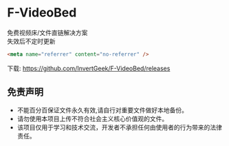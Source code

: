 # F-VideoBed
免费视频床/文件直链解决方案 \
失效后不定时更新 

```html
<meta name="referrer" content="no-referrer" />
```
下载: https://github.com/InvertGeek/F-VideoBed/releases

## 免责声明

+   不能百分百保证文件永久有效,请自行对重要文件做好本地备份。
+   请勿使用本项目上传不符合社会主义核心价值观的文件。
+   该项目仅用于学习和技术交流，开发者不承担任何由使用者的行为带来的法律责任。
